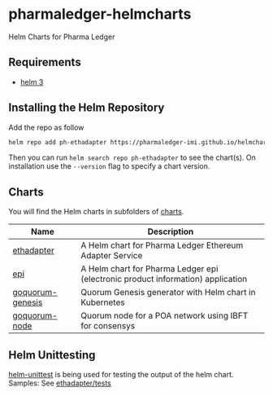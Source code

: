 # pharmaledger-helmcharts

Helm Charts for Pharma Ledger

## Requirements

- [helm 3](https://helm.sh/docs/intro/install/)

## Installing the Helm Repository

Add the repo as follow

```bash
helm repo add ph-ethadapter https://pharmaledger-imi.github.io/helmchart-ethadapter
```

Then you can run `helm search repo ph-ethadapter` to see the chart(s). On installation use the `--version` flag to specify a chart version.

## Charts

You will find the Helm charts in subfolders of [charts](charts).

| Name | Description |
| ---- | ------ |
| [ethadapter](charts/ethadapter/README.md) | A Helm chart for Pharma Ledger Ethereum Adapter Service |
| [epi](charts/epi/README.md) | A Helm chart for Pharma Ledger epi (electronic product information) application |
| [goquorum-genesis](charts/goquorum-genesis/README.md) | Quorum Genesis generator with Helm chart in Kubernetes |
| [goquorum-node](charts/goquorum-node/README.md) | Quorum node for a POA network using IBFT for consensys |

## Helm Unittesting

[helm-unittest](https://github.com/quintush/helm-unittest) is being used for testing the output of the helm chart.
Samples: See [ethadapter/tests](./charts/ethadapter/tests)

